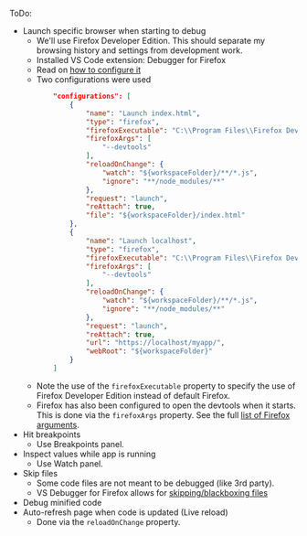 ToDo:

- Launch specific browser when starting to debug
    - We'll use Firefox Developer Edition. This should separate my browsing history and settings from development work.
    - Installed VS Code extension: Debugger for Firefox
    - Read on [how to configure it](https://marketplace.visualstudio.com/items?itemName=hbenl.vscode-firefox-debug)
    - Two configurations were used
        ```json
            "configurations": [
                {
                    "name": "Launch index.html",
                    "type": "firefox",
                    "firefoxExecutable": "C:\\Program Files\\Firefox Developer Edition\\firefox.exe",
                    "firefoxArgs": [
                        "--devtools"
                    ],
                    "reloadOnChange": {
                        "watch": "${workspaceFolder}/**/*.js",
                        "ignore": "**/node_modules/**"
                    },
                    "request": "launch",
                    "reAttach": true,
                    "file": "${workspaceFolder}/index.html"
                },
                {
                    "name": "Launch localhost",
                    "type": "firefox",
                    "firefoxExecutable": "C:\\Program Files\\Firefox Developer Edition\\firefox.exe",
                    "firefoxArgs": [
                        "--devtools"
                    ],
                    "reloadOnChange": {
                        "watch": "${workspaceFolder}/**/*.js",
                        "ignore": "**/node_modules/**"
                    },
                    "request": "launch",
                    "reAttach": true,
                    "url": "https://localhost/myapp/",
                    "webRoot": "${workspaceFolder}"
                }
            ]
        ```
    - Note the use of the `firefoxExecutable` property to specify the use of Firefox Developer Edition instead of default Firefox.
    - Firefox has also been configured to open the devtools when it starts. This is done via the `firefoxArgs` property. See the full [list of Firefox arguments](https://developer.mozilla.org/en-US/docs/Mozilla/Command_Line_Options).
- Hit breakpoints
    - Use Breakpoints panel.
- Inspect values while app is running
    - Use Watch panel.
- Skip files
    - Some code files are not meant to be debugged (like 3rd party).
    - VS Debugger for Firefox allows for [skipping/blackboxing files](https://github.com/hbenl/vscode-firefox-debug#skipping-blackboxing-files)
- Debug minified code
- Auto-refresh page when code is updated (Live reload)
    - Done via the `reloadOnChange` property.
